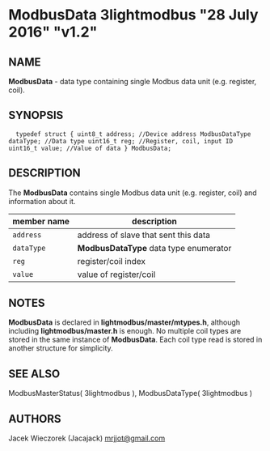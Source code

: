 # ModbusData 3lightmodbus "28 July 2016" "v1.2"

## NAME
**ModbusData** - data type containing single Modbus data unit (e.g. register, coil).

## SYNOPSIS
`  
	typedef struct
	{
		uint8_t address; //Device address
		ModbusDataType dataType; //Data type
		uint16_t reg; //Register, coil, input ID
		uint16_t value; //Value of data
	} ModbusData;
`

## DESCRIPTION
The **ModbusData** contains single Modbus data unit (e.g. register, coil) and information about it.

| member name      | description                               |
|------------------|-------------------------------------------|
| `address`        | address of slave that sent this data      |
| `dataType`       | **ModbusDataType** data type enumerator   |
| `reg`            | register/coil index                       |
| `value`          | value of register/coil                    |

## NOTES
**ModbusData** is declared in **lightmodbus/master/mtypes.h**, although including **lightmodbus/master.h** is enough.
No multiple coil types are stored in the same instance of **ModbusData**. Each coil type read is stored in another structure for simplicity.

## SEE ALSO
ModbusMasterStatus( 3lightmodbus ), ModbusDataType( 3lightmodbus )

## AUTHORS
Jacek Wieczorek (Jacajack) <mrjjot@gmail.com>
